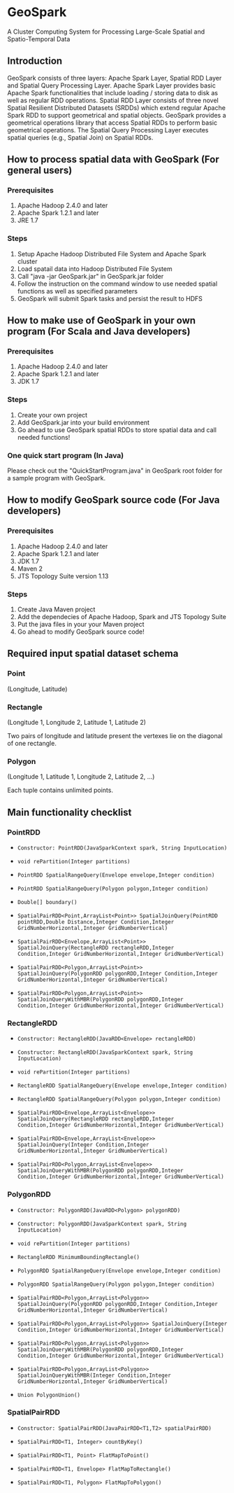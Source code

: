 # GeoSpark
A Cluster Computing System for Processing Large-Scale Spatial and Spatio-Temporal Data

## Introduction
GeoSpark consists of three layers: Apache Spark Layer, Spatial RDD Layer and Spatial Query Processing Layer. Apache Spark Layer provides basic Apache Spark functionalities that include loading / storing data to disk as well as regular RDD operations. Spatial RDD Layer consists of three novel Spatial Resilient Distributed Datasets (SRDDs) which extend regular Apache Spark RDD to support geometrical and spatial objects. GeoSpark provides a geometrical operations library that access Spatial RDDs to perform basic geometrical operations. The Spatial Query Processing Layer executes spatial queries (e.g., Spatial Join) on Spatial RDDs.

## How to process spatial data with GeoSpark (For general users) 

### Prerequisites

1. Apache Hadoop 2.4.0 and later
2. Apache Spark 1.2.1 and later
3. JRE 1.7

### Steps

1. Setup Apache Hadoop Distributed File System and Apache Spark cluster
2. Load spatail data into Hadoop Distributed File System
3. Call "java -jar GeoSpark.jar" in GeoSpark.jar folder
4. Follow the instruction on the command window to use needed spatial functions as well as specified parameters
5. GeoSpark will submit Spark tasks and persist the result to HDFS

## How to make use of GeoSpark in your own program (For Scala and Java developers)

### Prerequisites

1. Apache Hadoop 2.4.0 and later
2. Apache Spark 1.2.1 and later
3. JDK 1.7

### Steps

1. Create your own project
2. Add GeoSpark.jar into your build environment
3. Go ahead to use GeoSpark spatial RDDs to store spatial data and call needed functions!

### One quick start program (In Java)
Please check out the "QuickStartProgram.java" in GeoSpark root folder for a sample program with GeoSpark.


## How to modify GeoSpark source code (For Java developers)

### Prerequisites

1. Apache Hadoop 2.4.0 and later
2. Apache Spark 1.2.1 and later
3. JDK 1.7
4. Maven 2
5. JTS Topology Suite version 1.13

### Steps

1. Create Java Maven project
2. Add the dependecies of Apache Hadoop, Spark and JTS Topology Suite
3. Put the java files in your your Maven project
4. Go ahead to modify GeoSpark source code!

## Required input spatial dataset schema

### Point

(Longitude, Latitude)

### Rectangle

(Longitude 1, Longitude 2, Latitude 1, Latitude 2)

Two pairs of longitude and latitude present the vertexes lie on the diagonal of one rectangle.

### Polygon

(Longitude 1, Latitude 1, Longitude 2, Latitude 2, ...)

Each tuple contains unlimited points.

## Main functionality checklist

### PointRDD

  * `Constructor: PointRDD(JavaSparkContext spark, String InputLocation)`

 
  * `void rePartition(Integer partitions)`


  * `PointRDD SpatialRangeQuery(Envelope envelope,Integer condition)`
 

  * `PointRDD SpatialRangeQuery(Polygon polygon,Integer condition)`
  
  * `Double[] boundary()` 
 
  * `SpatialPairRDD<Point,ArrayList<Point>> SpatialJoinQuery(PointRDD pointRDD,Double Distance,Integer Condition,Integer GridNumberHorizontal,Integer GridNumberVertical)`


  * `SpatialPairRDD<Envelope,ArrayList<Point>> SpatialJoinQuery(RectangleRDD rectangleRDD,Integer Condition,Integer GridNumberHorizontal,Integer GridNumberVertical)`
 

  * `SpatialPairRDD<Polygon,ArrayList<Point>> SpatialJoinQuery(PolygonRDD polygonRDD,Integer Condition,Integer GridNumberHorizontal,Integer GridNumberVertical)`
 

  * `SpatialPairRDD<Polygon,ArrayList<Point>> SpatialJoinQueryWithMBR(PolygonRDD polygonRDD,Integer Condition,Integer GridNumberHorizontal,Integer GridNumberVertical)`
 


### RectangleRDD

  * `Constructor: RectangleRDD(JavaRDD<Envelope> rectangleRDD)`
 

  * `Constructor: RectangleRDD(JavaSparkContext spark, String InputLocation)`
 

  * `void rePartition(Integer partitions)`
  
 
  * `RectangleRDD SpatialRangeQuery(Envelope envelope,Integer condition)`
 

  * `RectangleRDD SpatialRangeQuery(Polygon polygon,Integer condition)`
 

  * `SpatialPairRDD<Envelope,ArrayList<Envelope>> SpatialJoinQuery(RectangleRDD rectangleRDD,Integer Condition,Integer GridNumberHorizontal,Integer GridNumberVertical)`


  * `SpatialPairRDD<Envelope,ArrayList<Envelope>> SpatialJoinQuery(Integer Condition,Integer GridNumberHorizontal,Integer GridNumberVertical)`


  * `SpatialPairRDD<Polygon,ArrayList<Envelope>> SpatialJoinQueryWithMBR(PolygonRDD polygonRDD,Integer Condition,Integer GridNumberHorizontal,Integer GridNumberVertical)`
   

### PolygonRDD

  * `Constructor: PolygonRDD(JavaRDD<Polygon> polygonRDD)`


  * `Constructor: PolygonRDD(JavaSparkContext spark, String InputLocation)`


  * `void rePartition(Integer partitions)`

  * `RectangleRDD MinimumBoundingRectangle()`
 

  * `PolygonRDD SpatialRangeQuery(Envelope envelope,Integer condition)`
 

  * `PolygonRDD SpatialRangeQuery(Polygon polygon,Integer condition)`
 

  * `SpatialPairRDD<Polygon,ArrayList<Polygon>> SpatialJoinQuery(PolygonRDD polygonRDD,Integer Condition,Integer GridNumberHorizontal,Integer GridNumberVertical)`
 
  * `SpatialPairRDD<Polygon,ArrayList<Polygon>> SpatialJoinQuery(Integer Condition,Integer GridNumberHorizontal,Integer GridNumberVertical)`
 

  * `SpatialPairRDD<Polygon,ArrayList<Polygon>> SpatialJoinQueryWithMBR(PolygonRDD polygonRDD,Integer Condition,Integer GridNumberHorizontal,Integer GridNumberVertical)`
 
  * `SpatialPairRDD<Polygon,ArrayList<Polygon>> SpatialJoinQueryWithMBR(Integer Condition,Integer GridNumberHorizontal,Integer GridNumberVertical)`

  * `Union PolygonUnion()`


### SpatialPairRDD

* `Constructor: SpatialPairRDD(JavaPairRDD<T1,T2> spatialPairRDD)`

* `SpatialPairRDD<T1, Integer> countByKey()`

* `SpatialPairRDD<T1, Point> FlatMapToPoint()`

* `SpatialPairRDD<T1, Envelope> FlatMapToRectangle()`

* `SpatialPairRDD<T1, Polygon> FlatMapToPolygon()`
